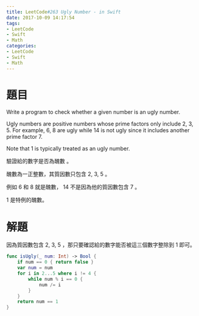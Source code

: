 ```yaml
---
title: LeetCode#263 Ugly Number - in Swift
date: 2017-10-09 14:17:54
tags:
- LeetCode
- Swift
- Math
categories:
- LeetCode
- Swift
- Math
---
```


# 題目
Write a program to check whether a given number is an ugly number.
 
Ugly numbers are positive numbers whose prime factors only include 2, 3, 5. For example, 6, 8 are ugly while 14 is not ugly since it includes another prime factor 7.

Note that 1 is typically treated as an ugly number.

驗證給的數字是否為醜數 。

醜數為一正整數，其質因數只包含 2, 3, 5 。

例如 6 和 8 就是醜數， 14 不是因為他的質因數包含 7 。

1 是特例的醜數。

# 解題

因為質因數包含 2, 3, 5 ，那只要確認給的數字能否被這三個數字整除到 1 即可。

``` swift
func isUgly(_ num: Int) -> Bool {
    if num == 0 { return false }
    var num = num
    for i in 2...5 where i != 4 {
        while num % i == 0 {
            num /= i
        }
    }
    return num == 1
}
```